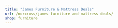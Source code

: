 ```yaml
---
title: "James Furniture & Mattress Deals"
url: /norcross/james-furniture-and-mattress-deals/
shop: furniture
---
```

